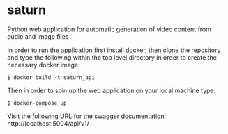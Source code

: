 # saturn
Python web application for automatic generation of video content from audio and image files

In order to run the application first install docker, then clone the repository and type the following within the top level directory in order to create the necessary docker image:
```console
$ docker build -t saturn_api
```

Then in order to spin up the web application on your local machine type:
```console
$ docker-compose up
```

Visit the following URL for the swagger documentation:
http://localhost:5004/api/v1/
